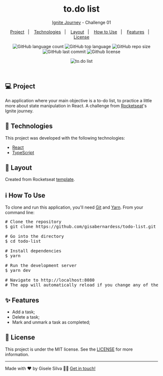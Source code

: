 <h1 align="center">
  to.do list
</h1>

<p align="center">
  <a href="https://github.com/gisabernardess/ignite-reactjs" rel="nofollow">Ignite Journey</a> - Challenge 01
</p>

<p align="center">
  <a href="#-project">Project</a>&nbsp;&nbsp;&nbsp;|&nbsp;&nbsp;&nbsp;
  <a href="#-technologies">Technologies</a>&nbsp;&nbsp;&nbsp;|&nbsp;&nbsp;&nbsp;
  <a href="#-layout">Layout</a>&nbsp;&nbsp;&nbsp;|&nbsp;&nbsp;&nbsp;
  <a href="#-how-to-use">How to Use</a>&nbsp;&nbsp;&nbsp;|&nbsp;&nbsp;&nbsp;
  <a href="#-features">Features</a>&nbsp;&nbsp;&nbsp;|&nbsp;&nbsp;&nbsp;
  <a href="#-license">License</a>
</p>

<p align="center">
  <img alt="GitHub language count" src="https://img.shields.io/github/languages/count/gisabernardess/todo-list">
  
  <img alt="GitHub top language" src="https://img.shields.io/github/languages/top/gisabernardess/todo-list">
  
  <img alt="GitHub repo size" src="https://img.shields.io/github/repo-size/gisabernardess/todo-list">
  
  <img alt="GitHub last commit" src="https://img.shields.io/github/last-commit/gisabernardess/todo-list">
  
  <img alt="Github license" src="https://img.shields.io/github/license/gisabernardess/todo-list">
</p>

<p align="center">
  <img alt="to.do list" src="https://user-images.githubusercontent.com/17882257/111080408-192dc180-84dd-11eb-929d-663018025b4a.gif">
</p>

<br/>

## 💻 Project

An application where your main objective is a to-do list, to practice a little more about state manipulation in React. A challenge from [Rocketseat](https://rocketseat.com.br/)'s Ignite journey.

## 🚀 Technologies

This project was developed with the following technologies:

- [React](https://reactjs.org)
- [TypeScript](https://www.typescriptlang.org/)

## 🔖 Layout

Created from Rocketseat [template](https://github.com/rocketseat-education/ignite-template-reactjs-conceitos-do-react).

## ℹ️ How To Use

<p>To clone and run this application, you'll need <a href="https://git-scm.com" rel="nofollow">Git</a> and  <a href="https://legacy.yarnpkg.com" rel="nofollow">Yarn</a>. From your command line:</p>
    <div class="highlight highlight-source-shell">
      <pre><span class="pl-c"><span class="pl-c">#</span> Clone the repository</span>
$ git clone https://github.com/gisabernardess/todo-list.git <br/>
<span class="pl-c"><span class="pl-c">#</span> Go into the directory</span>
$ <span class="pl-c1">cd</span> todo-list <br/>
<span class="pl-c"><span class="pl-c">#</span> Install dependencies</span>
$ yarn <br/>
<span class="pl-c"><span class="pl-c">#</span> Run the development server</span>
$ yarn dev <br/>
<span class="pl-c"><span class="pl-c">#</span> Navigate to http://localhost:8080</span>
<span class="pl-c"><span class="pl-c">#</span> The app will automatically reload if you change any of the source files.</span></pre>
</div>

## ✨ Features

- Add a task;
- Delete a task;
- Mark and unmark a task as completed;

## 📄 License

This project is under the MIT license. See the [LICENSE](LICENSE.md) for more information.

---

Made with ♥ by Gisele Silva 👋🏻 [Get in touch!](https://www.linkedin.com/in/gisabernardess/)
